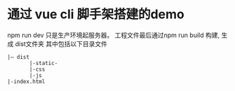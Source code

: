  # 通过 vue cli 脚手架搭建的demo
 
npm run dev   只是生产环境起服务器。
工程文件最后通过npm run build 构建, 生成 dist文件夹 其中包括以下目录文件
```
|— dist
       |-static-
       |-css
       |-js
|-index.html
```
